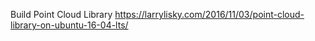 Build Point Cloud Library
https://larrylisky.com/2016/11/03/point-cloud-library-on-ubuntu-16-04-lts/
